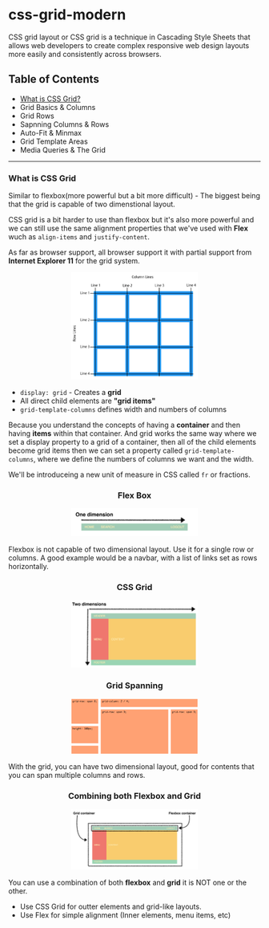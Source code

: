 # css-grid-modern
CSS grid layout or CSS grid is a technique in Cascading Style Sheets that allows web developers to create complex responsive web design layouts more easily and consistently across browsers.

## Table of Contents
* [What is CSS Grid?](./grid-basic-and-columns/readme.md)
* Grid Basics & Columns
* Grid Rows
* Sapnning Columns & Rows
* Auto-Fit & Minmax
* Grid Template Areas
* Media Queries & The Grid

---

### What is CSS Grid

Similar to flexbox(more powerful but a bit more difficult) - The biggest being that the grid is capable of two dimenstional layout.

CSS grid is a bit harder to use than flexbox but it's also more powerful and we can still use the same alignment properties that we've used with **Flex** wuch as `align-items` and `justify-content`.

As far as browser support, all browser support it with partial support from **Internet Explorer 11** for the grid system.

<p align="center">
    <img width="50%" height="50%" src="./imgs/grid_lines.png">
</p>

* `display: grid` - Creates a **grid**
* All direct child elements are **"grid items"**
* `grid-template-columns` defines width and numbers of columns

Because you understand the concepts of having a **container** and then having **items** within that container. And grid works the same way where we set a display property to a grid of a container, then all of the child elements become grid items then we can set a property called `grid-template-columns`, where we define the numbers of columns we want and the width.

We'll be introduceing a new unit of measure in CSS called `fr` or fractions.


<h3 align="center">Flex Box</h3>
<p align="center">
    <img width="50%" height="50%" src="./imgs/flexbox-dimension.png">
</p>

Flexbox is not capable of two dimensional layout. Use it for a single row or columns. A good example would be a navbar, with a list of links set as rows horizontally.


<h3 align="center">CSS Grid</h3>
<p align="center">
    <img width="50%" height="50%" src="./imgs/grid-dimension.png">
</p>

<h3 align="center">Grid Spanning</h3>
<p align="center">
    <img width="50%" height="50%" src="./imgs/grid-spanning.png">
</p>

With the grid, you can have two dimensional layout, good for contents that you can span multiple columns and rows.

<h3 align="center">Combining both Flexbox and Grid</h3>
<p align="center">
    <img width="50%" height="50%" src="./imgs/grid-and-flex.png">
</p>

You can use a combination of both **flexbox** and **grid** it is NOT one or the other. 
* Use CSS Grid for outter elements and grid-like layouts.
* Use Flex for simple alignment (Inner elements, menu items, etc)